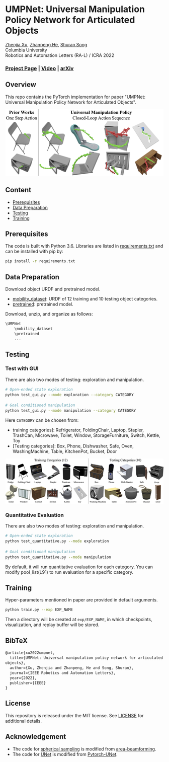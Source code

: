 # UMPNet: Universal Manipulation Policy Network for Articulated Objects


[Zhenjia Xu](http://www.zhenjiaxu.com/),
[Zhanpeng He](https://zhanpenghe.github.io/),
[Shuran Song](https://www.cs.columbia.edu/~shurans/)
<br>
Columbia University
<br>
Robotics and Automation Letters (RA-L) / ICRA 2022

### [Project Page](https://ump-net.cs.columbia.edu/) | [Video](https://youtu.be/KqlvcL9RqKM) | [arXiv](https://arxiv.org/abs/2109.05668)

## Overview
This repo contains the PyTorch implementation for paper "UMPNet: Universal Manipulation Policy Network for Articulated Objects".

![teaser](figures/teaser.jpg)
## Content

- [Prerequisites](#prerequisites)
- [Data Preparation](#data-preparation)
- [Testing](#testing)
- [Training](#training)

## Prerequisites

The code is built with Python 3.6. Libraries are listed in [requirements.txt](requirements.txt) and can be installed with pip by:
```sh
pip install -r requirements.txt
```

## Data Preparation

Download object URDF and pretrained model.
- [mobility_dataset](https://ump-net.cs.columbia.edu/download/mobility_dataset.zip): URDF of 12 training and 10 testing object categories.
- [pretrained](https://ump-net.cs.columbia.edu/download/pretrained.zip): pretrained model.

Download, unzip, and organize as follows:
```
\UMPNet
    \mobility_dataset
    \pretrained
    ...
```

## Testing

### Test with GUI

There are also two modes of testing: exploration and manipulation.
```sh
# Open-ended state exploration
python test_gui.py --mode exploration --category CATEGORY

# Goal conditioned manipulation
python test_gui.py --mode manipulation --category CATEGORY
```
Here `CATEGORY` can be chosen from:
- training categories]: Refrigerator, FoldingChair, Laptop, Stapler, TrashCan, Microwave, Toilet, Window, StorageFurniture, Switch, Kettle, Toy
- [Testing categories]: Box, Phone, Dishwasher, Safe, Oven, WashingMachine, Table, KitchenPot, Bucket, Door

![teaser](figures/objects.jpg)
### Quantitative Evaluation
There are also two modes of testing: exploration and manipulation.
```sh
# Open-ended state exploration
python test_quantitative.py --mode exploration

# Goal conditioned manipulation
python test_quantitative.py --mode manipulation
```
By default, it will run quantitative evaluation for each category. You can modify pool_list(L91) to run evaluation for a specific category.

## Training
Hyper-parameters mentioned in paper are provided in default arguments.
```sh
python train.py --exp EXP_NAME
```
Then a directory will be created at `exp/EXP_NAME`, in which checkpoints, visualization, and replay buffer will be stored.

## BibTeX
```
@article{xu2022umpnet,
  title={UMPNet: Universal manipulation policy network for articulated objects},
  author={Xu, Zhenjia and Zhanpeng, He and Song, Shuran},
  journal={IEEE Robotics and Automation Letters},
  year={2022},
  publisher={IEEE}
}
```

## License

This repository is released under the MIT license. See [LICENSE](LICENSE) for additional details.

## Acknowledgement

- The code for [spherical sampling](spherical_sampling.py) is modified from [area-beamforming](https://github.com/marc1701/area-beamforming).
- The code for [UNet](unet_parts.py) is modified from [Pytorch-UNet](https://github.com/milesial/Pytorch-UNet).
